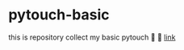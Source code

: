 # pytouch-basic
this is repository collect my basic pytouch
:pushpin: :link: [link](https://github.com/vdumoulin/conv_arithmetic/blob/master/README.md)
